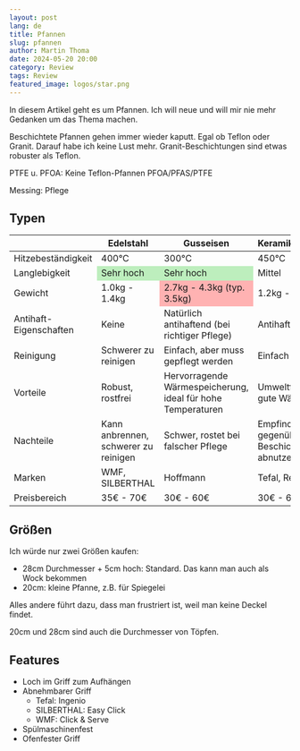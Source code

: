 ```yaml
---
layout: post
lang: de
title: Pfannen
slug: pfannen
author: Martin Thoma
date: 2024-05-20 20:00
category: Review
tags: Review
featured_image: logos/star.png
---
```

In diesem Artikel geht es um Pfannen. Ich will neue und will mir nie mehr
Gedanken um das Thema machen.

Beschichtete Pfannen gehen immer wieder kaputt. Egal ob Teflon oder Granit.
Darauf habe ich keine Lust mehr. Granit-Beschichtungen sind etwas robuster als
Teflon.

PTFE u. PFOA: Keine Teflon-Pfannen
PFOA/PFAS/PTFE

Messing: Pflege

## Typen

<style type="text/css">
    .good {
        background-color: #bdeebd;
    }
    .bad {
        background-color: #ffb2b2;
    }
</style>

<table>
    <thead>
        <tr>
            <th></th>
            <th>Edelstahl</th>
            <th>Gusseisen</th>
            <th>Keramikbeschichtung</th>
        </tr>
    </thead>
    <tbody>
        <tr>
            <td>Hitzebeständigkeit</td>
            <td>400°C</td>
            <td>300°C</td>
            <td>450°C</td>
        </tr>
        <tr>
            <td>Langlebigkeit</td>
            <td class="good">Sehr hoch</td>
            <td class="good">Sehr hoch</td>
            <td>Mittel</td>
        </tr>
        <tr>
            <td>Gewicht</td>
            <td>1.0kg - 1.4kg</td>
            <td class="bad">2.7kg - 4.3kg (typ. 3.5kg)</td>
            <td>1.2kg - 1.7kg</td>
        </tr>
        <tr>
            <td>Antihaft-Eigenschaften</td>
            <td>Keine</td>
            <td>Natürlich antihaftend (bei richtiger Pflege)</td>
            <td>Antihaftend</td>
        </tr>
        <tr>
            <td>Reinigung</td>
            <td>Schwerer zu reinigen</td>
            <td>Einfach, aber muss gepflegt werden</td>
            <td>Einfach</td>
        </tr>
        <tr>
            <td>Vorteile</td>
            <td>
                Robust, rostfrei
            </td>
            <td>
                Hervorragende Wärmespeicherung, ideal für hohe Temperaturen
            </td>
            <td>
                Umweltfreundlicher, gute Wärmeverteilung
            </td>
        </tr>
        <tr>
            <td>Nachteile</td>
            <td>
                Kann anbrennen, schwerer zu reinigen
            </td>
            <td>
                Schwer, rostet bei falscher Pflege
            </td>
            <td>
                Empfindlich gegenüber Stößen, Beschichtung kann abnutzen
            </td>
        </tr>
        <tr>
            <td>Marken</td>
            <td>WMF, SILBERTHAL</td>
            <td>Hoffmann</td>
            <td>Tefal, Redchef</td>
        </tr>
        <tr>
            <td>Preisbereich</td>
            <td>35€ - 70€</td>
            <td>30€ - 60€</td>
            <td>30€ - 60€</td>
        </tr>
    </tbody>
</table>

## Größen

Ich würde nur zwei Größen kaufen:

* 28cm Durchmesser + 5cm hoch: Standard. Das kann man auch als Wock bekommen
* 20cm: kleine Pfanne, z.B. für Spiegelei

Alles andere führt dazu, dass man frustriert ist, weil man keine Deckel findet.

20cm und 28cm sind auch die Durchmesser von
Töpfen.

## Features

* Loch im Griff zum Aufhängen
* Abnehmbarer Griff
    * Tefal: Ingenio
    * SILBERTHAL: Easy Click
    * WMF: Click & Serve
* Spülmaschinenfest
* Ofenfester Griff
